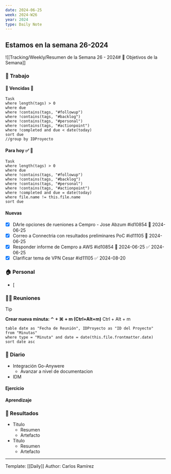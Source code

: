 ```yaml
---
date: 2024-06-25
week: 2024-W26
year: 2024
type: Daily Note
---
```

 
## Estamos en la semana 26-2024
![[Tracking/Weekly/Resumen de la Semana 26 - 2024# 🥅 Objetivos de la Semana]]

### 👷 Trabajo
#### 🚩 Vencidas 👀 
 ```dataview
Task
where length(tags) > 0
where due
where !contains(tags, "#followup")
where !contains(tags, "#backlog")
where !contains(tags, "#personal")
where !contains(tags, "#actionpoint")
where !completed and due < date(today)
sort due
//group by IDProyecto
 ```
#### Para hoy ✅ 💪
 ```dataview
Task
where length(tags) > 0
where due
where !contains(tags, "#followup")
where !contains(tags, "#backlog")
where !contains(tags, "#personal")
where !contains(tags, "#actionpoint")
where !completed and due = date(today)
where file.name != this.file.name
sort due
 ```
#### Nuevas
- [x] DArle opciones de rueniones a Cempro - Jose Abzum #id10854 📅 2024-06-25
- [x] Correo a Connectria con resultados preliminares PoC #id11105 📅 2024-06-25
- [x] Responder informe de Cempro a AWS #id10854 📅 2024-06-25 ✅ 2024-06-25
- [x] Clarificar tema de VPN Cesar #id11105 ✅ 2024-08-20

### 🏠 Personal
- [ 

### 🧑‍💼 Reuniones

 > [!TIP]
 > **Crear nueva minuta: ⌃ + ⌘ + m (Ctrl+Alt+m)**
 >  Ctrl + Alt + m

 ```dataview
table date as "Fecha de Reunión", IDProyecto as "ID del Proyecto"
from "Minutas"
where type = "Minuta" and date = date(this.file.frontmatter.date)
sort date asc
```

### 📘 Diario

- Integración Go-Anywere
	- Avanzar a nivel de documentacion
- IDM

#### Ejercicio

#### Aprendizaje

### 🦄 Resultados
- Titulo
	- Resumen
	- Artefacto
- Titulo
	- Resumen
	- Artefacto

---
Template: [[Daily]]
Author: Carlos Ramírez